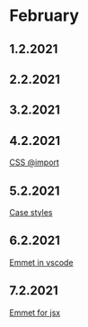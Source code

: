 # February

## 1.2.2021

## 2.2.2021

## 3.2.2021

## 4.2.2021

[CSS @import](https://www.w3schools.com/cssref/pr_import_rule.asp)

## 5.2.2021

[Case styles](https://medium.com/better-programming/string-case-styles-camel-pascal-snake-and-kebab-case-981407998841)

## 6.2.2021

[Emmet in vscode](https://code.visualstudio.com/docs/editor/emmet)

## 7.2.2021

[Emmet for jsx](https://stackoverflow.com/questions/56311467/configure-emmet-for-jsx-in-vscode)
